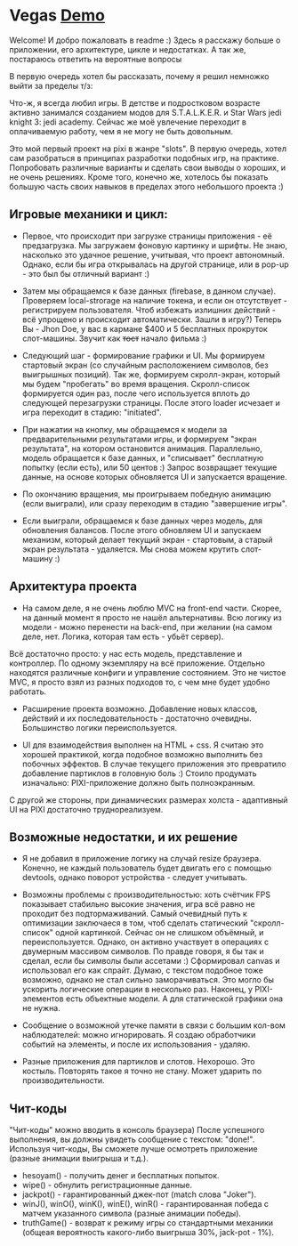 # Vegas [Demo](https://zokhancomeback.github.io/vegas/)

Welcome! И добро пожаловать в readme :) Здесь я расскажу больше о приложении, его архитектуре, цикле и недостатках. А так же, постараюсь ответить на вероятные вопросы

В первую очередь хотел бы рассказать, почему я решил немножко выйти за пределы т/з:

Что-ж, я всегда любил игры. В детстве и подростковом возрасте активно занимался созданием модов для S.T.A.L.K.E.R. и Star Wars jedi knight 3: jedi academy. Сейчас же моё увлечение переходит в оплачиваемую работу, чем я не могу не быть довольным.

Это мой первый проект на pixi в жанре "slots". В первую очередь, хотел сам разобраться в принципах разработки подобных игр, на практике. Попробовать различные варианты и сделать свои выводы о хороших, и не очень решениях.
Кроме того, конечно же, хотелось бы показать большую часть своих навыков в пределах этого небольшого проекта :)

## Игровые механики и цикл:

- Первое, что происходит при загрузке страницы приложения - её предзагрузка. Мы загружаем фоновую картинку и шрифты. Не знаю, насколько это удачное решение, учитывая, что проект автономный. Однако, если бы игра открывалась на другой странице, или в pop-up - это был бы отличный вариант :)

- Затем мы обращаемся к базе данных (firebase, в данном случае). Проверяем local-strorage на наличие токена, и если он отсутствует - регистрируем пользователя. Чтоб избежать излишних действий - всё упрощено и происходит автоматически. Зашли в игру?) Теперь Вы - Jhon Doe, у вас в кармане $400 и 5 бесплатных прокруток слот-машины. Звучит как ~~тост~~ начало фильма :)

- Следующий шаг - формирование графики и UI. Мы формируем стартовый экран (со случайным расположением символов, без выигрышных позиций). Так же, формируем скролл-экран, который мы будем "пробегать" во время вращения. Скролл-список формируется один раз, после чего используется вплоть до следующей перезагрузки страницы. После этого loader исчезает и игра переходит в стадию: "initiated".

- При нажатии на кнопку, мы обращаемся к модели за предварительными результатами игры, и формируем "экран результата", на котором остановится анимация.  Параллельно, модель обращается к базе данных, и "списывает" бесплатную попытку (если есть), или 50 центов :) Запрос возвращает текущие данные, на основе которых обновляется UI и запускается вращение.

- По окончанию вращения, мы проигрываем победную анимацию (если выиграли), или сразу переходим в стадию "завершение игры".

- Если выиграли, обращаемся к базе данных через модель, для обновления балансов. После этого обновляем UI и запускаем механизм, который делает текущий экран - стартовым, а старый экран результата - удаляется. Мы снова можем крутить слот-машину :)

## Архитектура проекта

- На самом деле, я не очень люблю MVC на front-end части. Скорее, на данный момент я просто не нашёл альтернативы. Всю логику из модели - можно перенести на back-end, при желании (на самом деле, нет. Логика, которая там есть - убьёт сервер).

 Всё достаточно просто: у нас есть модель, представление и контроллер. По одному экземпляру на всё приложение. Отдельно находятся различные конфиги и управление состоянием. Это не чистое MVC, я просто взял из разных подходов то, с чем мне будет удобно работать.

- Расширение проекта возможно. Добавление новых классов, действий и их последовательность - достаточно очевидны. Большинство логики переиспользуется.

- UI для взаимодействия выполнен на HTML + css. Я считаю это хорошей практикой, когда подобное возможно выполнить без побочных эффектов. В случае текущего приложения это превратило добавление партиклов в головную боль :) Стоило продумать изначально: PIXI-приложение должно быть полноэкранным.

С другой же стороны, при динамических размерах холста - адаптивный UI на PIXI достаточно труднореализуем.

## Возможные недостатки, и их решение

- Я не добавил в приложение логику на случай resize браузера. Конечно, не каждый пользователь будет двигать его с помощью devtools, однако поворот устройства - следует учитывать.

- Возможны проблемы с производительностью: хоть счётчик FPS показывает стабильно высокие значения, игра всё равно не проходит без подтормаживаний. Самый очевидный путь к оптимизации заключаеся в том, чтоб сделать статический "скролл-список" одной картинкой. Сейчас он не слишком объёмный, и переиспользуется. Однако, он активно участвует в операциях с двумерным массивом символов. По правде говоря, я бы так и сделал, если бы символы были ассетами :) Сформировал canvas и использовал его как спрайт. Думаю, с текстом подобное тоже возможно, однако не стал сильно заморачиваться. Это могло бы ускорить логические операции в несколько раз.
Наконец, у PIXI-элементов есть объектные модели. А для статической графики она не нужна.

- Сообщение о возможной утечке памяти в связи с большим кол-вом наблюдателей: можно игнорировать. Я создаю обработчики событий на элементы, и после их использования - удаляю.

- Разные приложения для партиклов и слотов. Нехорошо. Это костыль. Повторять такое я точно не стану. Может ударить по производительности.

## Чит-коды

"Чит-коды" можно вводить в консоль браузера) После успешного выполнения, вы должны увидеть сообщение с текстом: "done!". 
Используя чит-коды, Вы сможете лучше осмотреть приложение (разные анимации выигрыша и т.д.).

- hesoyam() - получить денег и бесплатных попыток.
- wipe() - обнулить регистрационные данные.
- jackpot() - гарантированный джек-пот (match слова "Joker").
- winJ(), winO(), winK(), winE(), winR() - гарантированная победа с матчем указанного символа (разные анимации победы).
- truthGame() - возврат к режиму игры со стандартными механики (общеая вероятность какого-либо выигрыша 30%, jack-pot - 1%).
